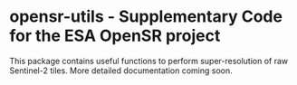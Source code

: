 # opensr-utils - Supplementary Code for the ESA OpenSR project
This package contains useful functions to perform super-resolution of raw Sentinel-2 tiles. More detailed documentation coming soon.
